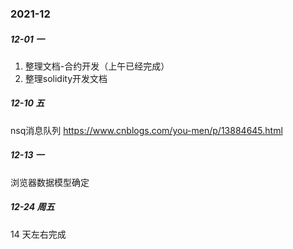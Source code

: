 ### 2021-12



##### 12-01 一

1. 整理文档-合约开发（上午已经完成）
2. 整理solidity开发文档


##### 12-10 五
nsq消息队列
https://www.cnblogs.com/you-men/p/13884645.html

##### 12-13 一 

浏览器数据模型确定

##### 12-24 周五
14 天左右完成